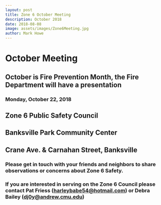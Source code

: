 ```yaml
---
layout: post
title: Zone 6 October Meeting
description: October 2018
date: 2018-08-08
image: assets/images/Zone6Meeting.jpg
author: Mark Howe
---
```




# October Meeting

## October is Fire Prevention Month, the Fire Department will have a presentation
### Monday, October 22, 2018


## Zone 6 Public Safety Council
## Banksville Park Community Center
##  Crane Ave. & Carnahan Street, Banksville


### Please get in touch with your friends and neighbors to share observations or concerns about Zone 6 Safety.

### If you are interested in serving on the Zone 6 Council please contact Pat Friess (harleybabe54@hotmail.com) or Debra Bailey (dj0y@andrew.cmu.edu)


